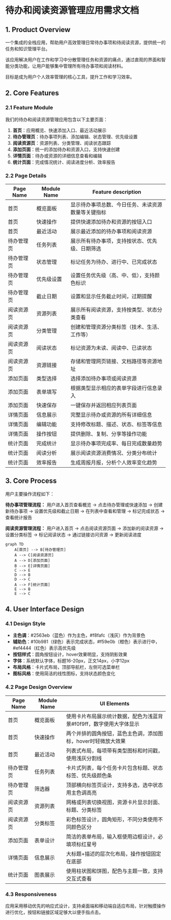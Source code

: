 # 待办和阅读资源管理应用需求文档

## 1. Product Overview
一个集成的全栈应用，帮助用户高效管理日常待办事项和待阅读资源，提供统一的任务和知识管理平台。

该应用解决用户在工作和学习中分散管理任务和资源的痛点，通过直观的界面和智能分类功能，让用户能够集中管理所有待办事项和阅读材料。

目标是成为用户个人效率管理的核心工具，提升工作和学习效率。

## 2. Core Features

### 2.1 Feature Module
我们的待办和阅读资源管理应用包含以下主要页面：
1. **首页**：应用概览、快速添加入口、最近活动展示
2. **待办管理页**：待办事项列表、添加编辑、状态管理、优先级设置
3. **阅读资源页**：资源列表、分类管理、阅读状态跟踪
4. **添加页面**：统一的添加待办和资源入口，支持快速创建
5. **详情页面**：待办或资源的详细信息查看和编辑
6. **统计页面**：完成情况统计、阅读进度分析、效率报告

### 2.2 Page Details

| Page Name | Module Name | Feature description |
|-----------|-------------|---------------------|
| 首页 | 概览面板 | 显示待办事项总数、今日任务、未读资源数量等关键指标 |
| 首页 | 快速操作 | 提供快速添加待办和资源的按钮入口 |
| 首页 | 最近活动 | 展示最近添加的待办事项和阅读资源 |
| 待办管理页 | 任务列表 | 展示所有待办事项，支持按状态、优先级、日期筛选 |
| 待办管理页 | 状态管理 | 标记任务为待办、进行中、已完成状态 |
| 待办管理页 | 优先级设置 | 设置任务优先级（高、中、低），支持颜色标识 |
| 待办管理页 | 截止日期 | 设置和显示任务截止时间，过期提醒 |
| 阅读资源页 | 资源列表 | 展示所有阅读资源，支持按类型、状态分类查看 |
| 阅读资源页 | 分类管理 | 创建和管理资源分类标签（技术、生活、工作等） |
| 阅读资源页 | 阅读状态 | 标记资源为未读、阅读中、已读状态 |
| 阅读资源页 | 资源链接 | 存储和管理网页链接、文档路径等资源地址 |
| 添加页面 | 类型选择 | 选择添加待办事项或阅读资源 |
| 添加页面 | 表单填写 | 根据类型显示相应的表单字段进行信息录入 |
| 添加页面 | 快速保存 | 一键保存并返回相应列表页面 |
| 详情页面 | 信息展示 | 完整显示待办或资源的所有详细信息 |
| 详情页面 | 编辑功能 | 支持修改标题、描述、状态、标签等信息 |
| 详情页面 | 操作按钮 | 提供删除、复制、分享等操作功能 |
| 统计页面 | 完成统计 | 显示待办事项完成率、每日完成数量趋势 |
| 统计页面 | 阅读分析 | 展示阅读资源消费情况、分类分布统计 |
| 统计页面 | 效率报告 | 生成周报月报，分析个人效率变化趋势 |

## 3. Core Process

用户主要操作流程如下：

**待办事项管理流程：**
用户进入首页查看概览 → 点击待办管理或快速添加 → 创建新待办事项 → 设置优先级和截止日期 → 在列表中查看和管理 → 标记完成状态 → 查看统计报告

**阅读资源管理流程：**
用户进入首页 → 点击阅读资源页面 → 添加新的阅读资源 → 设置分类标签 → 标记阅读状态 → 通过链接访问资源 → 更新阅读进度

```mermaid
graph TD
    A[首页] --> B[待办管理页]
    A --> C[阅读资源页]
    A --> D[添加页面]
    B --> E[详情页面]
    C --> E
    D --> B
    D --> C
    A --> F[统计页面]
    E --> B
    E --> C
```

## 4. User Interface Design

### 4.1 Design Style
- **主色调**：#2563eb（蓝色）作为主色，#f8fafc（浅灰）作为背景色
- **辅助色**：#10b981（绿色）表示完成状态，#f59e0b（橙色）表示进行中，#ef4444（红色）表示高优先级
- **按钮样式**：圆角按钮设计，hover效果明显，支持阴影效果
- **字体**：系统默认字体，标题16-20px，正文14px，小字12px
- **布局风格**：卡片式布局，顶部导航栏，左侧可选菜单栏
- **图标风格**：使用简洁的线性图标，支持状态颜色变化

### 4.2 Page Design Overview

| Page Name | Module Name | UI Elements |
|-----------|-------------|-------------|
| 首页 | 概览面板 | 使用卡片布局展示统计数据，配色为浅蓝背景#f0f9ff，数字使用大字体显示 |
| 首页 | 快速操作 | 两个并排的圆角按钮，蓝色主色调，添加图标，hover时轻微放大效果 |
| 首页 | 最近活动 | 列表式布局，每项带有类型图标和时间戳，使用浅灰分割线 |
| 待办管理页 | 任务列表 | 卡片式列表，每个任务卡片包含标题、状态标签、优先级颜色条 |
| 待办管理页 | 筛选器 | 顶部横向标签页设计，支持多选，选中状态用主色调高亮 |
| 阅读资源页 | 资源列表 | 网格或列表切换视图，资源卡片显示封面、标题、分类标签 |
| 阅读资源页 | 分类标签 | 彩色标签设计，圆角矩形，不同分类使用不同颜色区分 |
| 添加页面 | 表单设计 | 简洁的表单布局，输入框使用边框设计，必填项标红星号 |
| 详情页面 | 信息展示 | 大标题+描述的层次化布局，操作按钮固定在底部 |
| 统计页面 | 图表展示 | 使用柱状图和饼图，配色与主题一致，支持交互式查看 |

### 4.3 Responsiveness
应用采用移动优先的响应式设计，支持桌面端和移动端自适应布局，针对触摸操作进行优化，按钮和链接区域足够大以便手指点击。